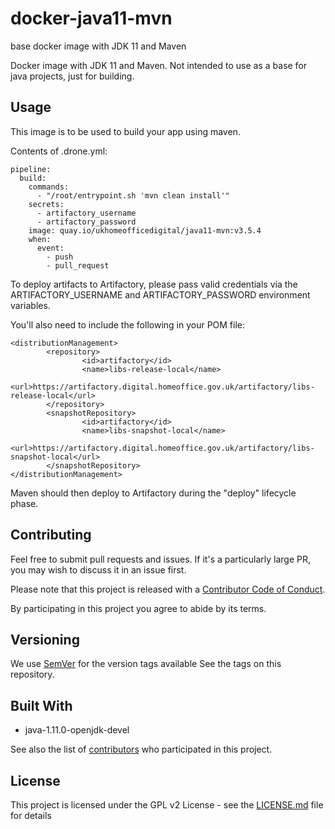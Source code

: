 # docker-java11-mvn
base docker image with JDK 11 and Maven

Docker image with JDK 11 and Maven. Not intended to use as a base for java projects, just for building.

## Usage

This image is to be used to build your app using maven.

Contents of .drone.yml:
```
pipeline:
  build:
    commands:
      - "/root/entrypoint.sh 'mvn clean install'"
    secrets:
      - artifactory_username
      - artifactory_password
    image: quay.io/ukhomeofficedigital/java11-mvn:v3.5.4
    when:
      event:
        - push
        - pull_request

```

To deploy artifacts to Artifactory, please pass valid credentials via the ARTIFACTORY\_USERNAME and ARTIFACTORY\_PASSWORD environment variables.

You'll also need to include the following in your POM file:
```
<distributionManagement>
        <repository>
                <id>artifactory</id>
                <name>libs-release-local</name>
                <url>https://artifactory.digital.homeoffice.gov.uk/artifactory/libs-release-local</url>
        </repository>
        <snapshotRepository>
                <id>artifactory</id>
                <name>libs-snapshot-local</name>
                <url>https://artifactory.digital.homeoffice.gov.uk/artifactory/libs-snapshot-local</url>
        </snapshotRepository>
</distributionManagement>
```
Maven should then deploy to Artifactory during the "deploy" lifecycle phase.

## Contributing

Feel free to submit pull requests and issues. If it's a particularly large PR, you may wish to
discuss it in an issue first.

Please note that this project is released with a
[Contributor Code of Conduct](https://github.com/UKHomeOffice/docker-java11-mvn/blob/master/CONTRIBUTING.md).

By participating in this project you agree to abide by its terms.

## Versioning

We use [SemVer](http://semver.org/) for the version tags available See the tags on this repository.

## Built With

* java-1.11.0-openjdk-devel

See also the list of
[contributors](https://github.com/UKHomeOffice/docker-java11-mvn/graphs/contributors) who participated
in this project.

## License

This project is licensed under the GPL v2 License - see the
[LICENSE.md](https://github.com/UKHomeOffice/docker-java11-mvn/blob/master/LICENSE) file for details
